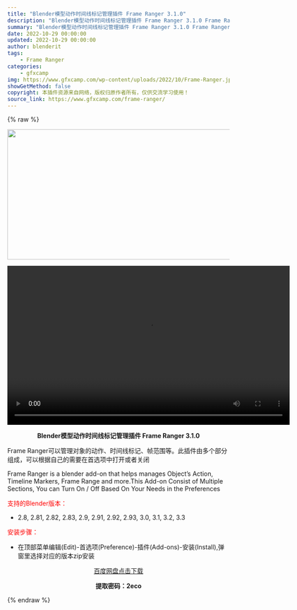 ```yaml
---
title: "Blender模型动作时间线标记管理插件 Frame Ranger 3.1.0"
description: "Blender模型动作时间线标记管理插件 Frame Ranger 3.1.0 Frame Ranger可以管理对象的动作、时间线标记、帧范围等。此插件由多个部分组成，可以根据自己的需要在首选项中打开..."
summary: "Blender模型动作时间线标记管理插件 Frame Ranger 3.1.0 Frame Ranger可以管理对象的动作、时间线标记、帧范围等。此插件由多个部分组成，可以根据自己的需要在首选项中打开..."
date: 2022-10-29 00:00:00
updated: 2022-10-29 00:00:00
author: blenderit
tags: 
    - Frame Ranger
categories:
    - gfxcamp
img: https://www.gfxcamp.com/wp-content/uploads/2022/10/Frame-Ranger.jpg
showGetMethod: false
copyright: 本插件资源来自网络，版权归原作者所有，仅供交流学习使用！
source_link: https://www.gfxcamp.com/frame-ranger/
---
```


{% raw %}
<div><p><img decoding="async" class="aligncenter size-full wp-image-107874" src="https://www.gfxcamp.com/wp-content/uploads/2022/10/Frame-Ranger.jpg" data-src="https://www.gfxcamp.com/wp-content/uploads/2022/10/Frame-Ranger.jpg" alt="" width="590" height="295" data-srcset="https://www.gfxcamp.com/wp-content/uploads/2022/10/Frame-Ranger.jpg 590w, https://www.gfxcamp.com/wp-content/uploads/2022/10/Frame-Ranger-150x75.jpg 150w" data-sizes="(max-width: 590px) 100vw, 590px"><br>
</p><center><div style="width: 640px;" class="wp-video"><!--[if lt IE 9]><script>document.createElement('video');</script><![endif]-->
<video class="wp-video-shortcode" id="video-107879-1" width="640" height="360" preload="true" controls="controls"><source type="video/mp4" src="https://cloud.video.taobao.com//play/u/80049544/p/2/e/6/t/1/383627261006.mp4?_=1"></source><a href="https://cloud.video.taobao.com//play/u/80049544/p/2/e/6/t/1/383627261006.mp4">https://cloud.video.taobao.com//play/u/80049544/p/2/e/6/t/1/383627261006.mp4</a></video></div></center><p style="text-align: center;"><strong>Blender模型动作时间线标记管理插件 Frame Ranger 3.1.0</strong></p><p>Frame Ranger可以管理对象的动作、时间线标记、帧范围等。此插件由多个部分组成，可以根据自己的需要在首选项中打开或者关闭</p><p>Frame Ranger is a blender add-on that helps manages Object’s Action, Timeline Markers, Frame Range and more.This Add-on Consist of Multiple Sections, You can Turn On / Off Based On Your Needs in the Preferences</p><p style="text-align: left;"><span style="color: #ff0000;">支持的Blender版本：</span></p><ul>
<li style="text-align: left;">2.8, 2.81, 2.82, 2.83, 2.9, 2.91, 2.92, 2.93, 3.0, 3.1, 3.2, 3.3</li>
</ul><p><span style="color: #ff0000;">安装步骤：</span></p><ul>
<li>在顶部菜单编辑(Edit)-首选项(Preference)-插件(Add-ons)-安装(Install),弹窗里选择对应的版本zip安装</li>
</ul><p style="text-align: center;"><a class="maxbutton-3 maxbutton maxbutton-baidu" target="_blank" rel="noopener" href="https://pan.baidu.com/s/1GbwrcHhfIkCsuc5ceMbr9w?pwd=2eco"><span class="mb-text">百度网盘点击下载</span></a></p><p style="text-align: center;"><strong>提取密码：2eco</strong></p></div>
<div style="display: none">gfxcamp</div>
{% endraw %}